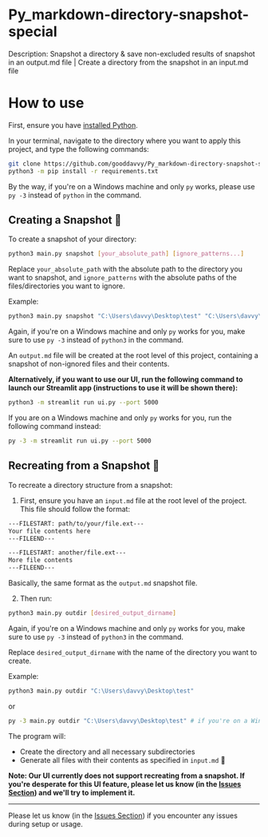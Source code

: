 # Py_markdown-directory-snapshot-special

Description: Snapshot a directory & save non-excluded results of snapshot in an output.md file | Create a directory from the snapshot in an input.md file

# How to use

First, ensure you have [installed Python](https://www.python.org/downloads/).

In your terminal, navigate to the directory where you want to apply this project, and type the following commands:

```bash
git clone https://github.com/gooddavvy/Py_markdown-directory-snapshot-special
python3 -m pip install -r requirements.txt
```

By the way, if you're on a Windows machine and only `py` works, please use `py -3` instead of `python` in the command.

## Creating a Snapshot 📸

To create a snapshot of your directory:

```bash
python3 main.py snapshot [your_absolute_path] [ignore_patterns...]
```

Replace `your_absolute_path` with the absolute path to the directory you want to snapshot, and `ignore_patterns` with the absolute paths of the files/directories you want to ignore.

Example:

```bash
python3 main.py snapshot "C:\Users\davvy\Desktop\test" "C:\Users\davvy\Desktop\test\ignore_this_file.txt" "C:\Users\davvy\Desktop\test\ignore_this_directory"
```

Again, if you're on a Windows machine and only `py` works for you, make sure to use `py -3` instead of `python3` in the command.

An `output.md` file will be created at the root level of this project, containing a snapshot of non-ignored files and their contents.

**Alternatively, if you want to use our UI, run the following command to launch our Streamlit app (instructions to use it will be shown there):**

```bash
python3 -m streamlit run ui.py --port 5000
```

If you are on a Windows machine and only `py` works for you, run the following command instead:

```bash
py -3 -m streamlit run ui.py --port 5000
```

## Recreating from a Snapshot 🎨

To recreate a directory structure from a snapshot:

1. First, ensure you have an `input.md` file at the root level of the project. This file should follow the format:

```markdown
---FILESTART: path/to/your/file.ext---
Your file contents here
---FILEEND---

---FILESTART: another/file.ext---
More file contents
---FILEEND---
```

Basically, the same format as the `output.md` snapshot file.

2. Then run:

```bash
python3 main.py outdir [desired_output_dirname]
```

Again, if you're on a Windows machine and only `py` works for you, make sure to use `py -3` instead of `python3` in the command.

Replace `desired_output_dirname` with the name of the directory you want to create.

Example:

```bash
python3 main.py outdir "C:\Users\davvy\Desktop\test"
```

or

```bash
py -3 main.py outdir "C:\Users\davvy\Desktop\test" # if you're on a Windows machine and only `py` works for you
```

The program will:

- Create the directory and all necessary subdirectories
- Generate all files with their contents as specified in `input.md` 🎯

**Note: Our UI currently does not support recreating from a snapshot. If you're desperate for this UI feature, please let us know (in the [Issues Section](https://github.com/gooddavvy/Py_markdown-directory-snapshot-special/issues)) and we'll try to implement it.**

---

Please let us know (in the [Issues Section](https://github.com/gooddavvy/Py_markdown-directory-snapshot-special/issues)) if you encounter any issues during setup or usage.
